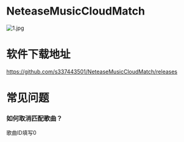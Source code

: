 # NeteaseMusicCloudMatch

![1.jpg](https://dd-static.jd.com/ddimg/jfs/t1/201024/5/8896/98978/615289a7E82e53f3b/5d9eafbf6c5150ec.jpg)

# 软件下载地址
<a href="https://github.com/s337443501/NeteaseMusicCloudMatch/releases" target="_blank">https://github.com/s337443501/NeteaseMusicCloudMatch/releases</a>

# 常见问题

### 如何取消匹配歌曲？
歌曲ID填写0
